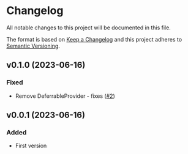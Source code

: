 # Changelog
All notable changes to this project will be documented in this file.

The format is based on [Keep a Changelog](http://keepachangelog.com/)
and this project adheres to [Semantic Versioning](http://semver.org/).

## v0.1.0 (2023-06-16)
### Fixed
- Remove DeferrableProvider - fixes ([#2](https://github.com/gehrisandro/tailwind-merge-laravel/issues/2))

## v0.0.1 (2023-06-16)
### Added
- First version

